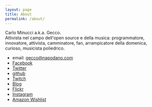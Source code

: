 ```yaml
---
layout: page
title: About
permalink: /about/
---
```


Carlo Minucci a.k.a. Gecco.  
Attivista nel campo dell'open source e della musica: programmatore, innovatore, attivista, camminatore, fan, arrampicatore della domenica, curioso, musicista poliedrico.

* email: gecco@napodano.com
* [Facebook](https://www.facebook.com/gecco)
* [Twitter](https://twitter.com/gecco)
* [github](https://github.com/carlominucci)
* [Twitch](https://twitch.tv/geccorulez)
* [Blog](https://minucci.net/blog)
* [Flickr](https://www.flickr.com/photos/gecco/)
* [Instagram](https://www.instagram.com/carlo.minucci/)
* [Amazon Wishlist](https://www.amazon.it/hz/wishlist/ls/1QLH9JFTM9BGM?&sort=default)

